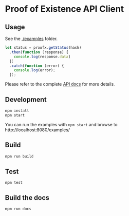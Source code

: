 # Proof of Existence API Client

## Usage

See the [./examples](examples) folder.

```js
let status = proofx.getStatus(hash)
  .then(function (response) {
    console.log(response.data)
  })
  .catch(function (error) {
    console.log(error);
  });
```

Please refer to the complete [API docs](./docs/api.md) for more details. 

## Development

```sh
npm install
npm start
```

You can run the examples with `npm start` and browse to http://localhost:8080/examples/

## Build

```sh
npm run build
```

## Test

```
npm test
```

## Build the docs

```
npm run docs
```
